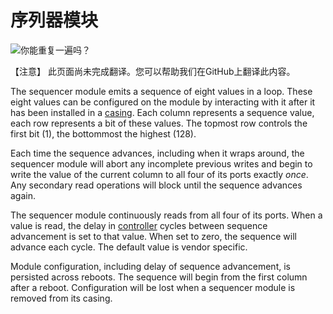 # 序列器模块

![你能重复一遍吗？](item:tis3d:module_sequencer)

【注意】
此页面尚未完成翻译。您可以帮助我们在GitHub上翻译此内容。

The sequencer module emits a sequence of eight values in a loop. These eight values can be configured on the module by interacting with it after it has been installed in a [casing](../block/casing.md). Each column represents a sequence value, each row represents a bit of these values. The topmost row controls the first bit (1), the bottommost the highest (128).

Each time the sequence advances, including when it wraps around, the sequencer module will abort any incomplete previous writes and begin to write the value of the current column to all four of its ports exactly *once*. Any secondary read operations will block until the sequence advances again.

The sequencer module continuously reads from all four of its ports. When a value is read, the delay in [controller](../block/controller.md) cycles between sequence advancement is set to that value. When set to zero, the sequence will advance each cycle. The default value is vendor specific.

Module configuration, including delay of sequence advancement, is persisted across reboots. The sequence will begin from the first column after a reboot. Configuration will be lost when a sequencer module is removed from its casing.
